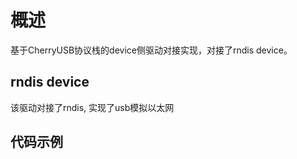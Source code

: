 # 概述

基于CherryUSB协议栈的device侧驱动对接实现，对接了rndis device。

## rndis device

该驱动对接了rndis, 实现了usb模拟以太网


## 代码示例

